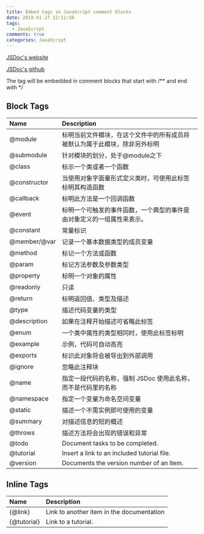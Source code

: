 ```yaml
---
title: Embed tags in JavaScript comment blocks
date: 2018-01-27 12:11:50
tags:
  - JavaScript
comments: true
categories: JavaScript
---
```


[JSDoc's website](http://usejsdoc.org/index.html)

[JSDoc's github](https://github.com/jsdoc3/jsdoc)

The tag will be embedded in comment blocks that start with /\*\* and end with */

<!-- more -->

## Block Tags

| Name | Description |
| :- | :- |
| @module | 标明当前文件模块，在这个文件中的所有成员将被默认为属于此模块，除非另外标明 |
| @submodule | 针对模块的划分，处于@module之下 |
| @class | 标示一个类或者一个函数 |
| @constructor | 当使用对象字面量形式定义类时，可使用此标签标明其构造函数 |
| @callback | 标明此方法是一个回调函数 |
| @event | 标明一个可触发的事件函数，一个典型的事件是由对象定义的一组属性来表示。 |
| @constant | 常量标识 |
| @member/@var | 记录一个基本数据类型的成员变量  |
| @method | 标记一个方法或函数 |
| @param | 标记方法参数及参数类型 |
| @property | 标明一个对象的属性 |
| @readonly | 只读 |
| @return | 标明返回值、类型及描述 |
| @type | 描述代码变量的类型 |
| @description | 如果在注释开始描述可省略此标签 |
| @enum | 一个类中属性的类型相同时，使用此标签标明 |
| @example | 示例，代码可自动高亮 |
| @exports | 标识此对象将会被导出到外部调用 |
| @ignore | 忽略此注释块 |
| @name | 指定一段代码的名称，强制 JSDoc 使用此名称，而不是代码里的名称 |
| @namespace | 指定一个变量为命名空间变量 |
| @static | 描述一个不需实例即可使用的变量 |
| @summary | 对描述信息的短的概述 |
| @throws | 描述方法将会出现的错误和异常 |
| @todo | Document tasks to be completed. |
| @tutorial | Insert a link to an included tutorial file.|
| @version | Documents the version number of an item. |

## Inline Tags

| Name | Description |
| :- | :- |
| {@link} | Link to another item in the documentation |
| {@tutorial} | Link to a tutorial. |